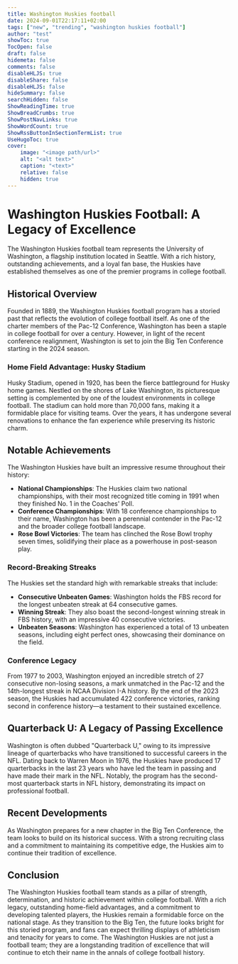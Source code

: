 ```yaml
---
title: Washington Huskies football
date: 2024-09-01T22:17:11+02:00
tags: ["new", "trending", "washington huskies football"]
author: "test"
showToc: true
TocOpen: false
draft: false
hidemeta: false
comments: false
disableHLJS: true
disableShare: false
disableHLJS: false
hideSummary: false
searchHidden: false
ShowReadingTime: true
ShowBreadCrumbs: true
ShowPostNavLinks: true
ShowWordCount: true
ShowRssButtonInSectionTermList: true
UseHugoToc: true
cover:
    image: "<image path/url>"
    alt: "<alt text>"
    caption: "<text>"
    relative: false
    hidden: true
---
```

# Washington Huskies Football: A Legacy of Excellence

The Washington Huskies football team represents the University of Washington, a flagship institution located in Seattle. With a rich history, outstanding achievements, and a loyal fan base, the Huskies have established themselves as one of the premier programs in college football.

## Historical Overview

Founded in 1889, the Washington Huskies football program has a storied past that reflects the evolution of college football itself. As one of the charter members of the Pac-12 Conference, Washington has been a staple in college football for over a century. However, in light of the recent conference realignment, Washington is set to join the Big Ten Conference starting in the 2024 season.

### Home Field Advantage: Husky Stadium

Husky Stadium, opened in 1920, has been the fierce battleground for Husky home games. Nestled on the shores of Lake Washington, its picturesque setting is complemented by one of the loudest environments in college football. The stadium can hold more than 70,000 fans, making it a formidable place for visiting teams. Over the years, it has undergone several renovations to enhance the fan experience while preserving its historic charm.

## Notable Achievements

The Washington Huskies have built an impressive resume throughout their history:

- **National Championships**: The Huskies claim two national championships, with their most recognized title coming in 1991 when they finished No. 1 in the Coaches' Poll. 
- **Conference Championships**: With 18 conference championships to their name, Washington has been a perennial contender in the Pac-12 and the broader college football landscape.
- **Rose Bowl Victories**: The team has clinched the Rose Bowl trophy seven times, solidifying their place as a powerhouse in post-season play.

### Record-Breaking Streaks

The Huskies set the standard high with remarkable streaks that include:
- **Consecutive Unbeaten Games**: Washington holds the FBS record for the longest unbeaten streak at 64 consecutive games.
- **Winning Streak**: They also boast the second-longest winning streak in FBS history, with an impressive 40 consecutive victories.
- **Unbeaten Seasons**: Washington has experienced a total of 13 unbeaten seasons, including eight perfect ones, showcasing their dominance on the field.

### Conference Legacy

From 1977 to 2003, Washington enjoyed an incredible stretch of 27 consecutive non-losing seasons, a mark unmatched in the Pac-12 and the 14th-longest streak in NCAA Division I-A history. By the end of the 2023 season, the Huskies had accumulated 422 conference victories, ranking second in conference history—a testament to their sustained excellence.

## Quarterback U: A Legacy of Passing Excellence

Washington is often dubbed "Quarterback U," owing to its impressive lineage of quarterbacks who have transitioned to successful careers in the NFL. Dating back to Warren Moon in 1976, the Huskies have produced 17 quarterbacks in the last 23 years who have led the team in passing and have made their mark in the NFL. Notably, the program has the second-most quarterback starts in NFL history, demonstrating its impact on professional football.

## Recent Developments

As Washington prepares for a new chapter in the Big Ten Conference, the team looks to build on its historical success. With a strong recruiting class and a commitment to maintaining its competitive edge, the Huskies aim to continue their tradition of excellence.

## Conclusion

The Washington Huskies football team stands as a pillar of strength, determination, and historic achievement within college football. With a rich legacy, outstanding home-field advantages, and a commitment to developing talented players, the Huskies remain a formidable force on the national stage. As they transition to the Big Ten, the future looks bright for this storied program, and fans can expect thrilling displays of athleticism and tenacity for years to come. The Washington Huskies are not just a football team; they are a longstanding tradition of excellence that will continue to etch their name in the annals of college football history.
